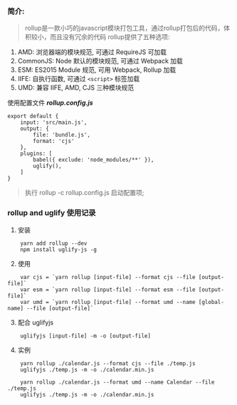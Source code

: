 <!-- intro: 总结rollup and uglify的使用, rollup 是一款小巧的javascript模块打包工具，使用模块化工具Rollup打包自己开发的JS库, 并使用uglify压缩代码  -->


### 简介:

> rollup是一款小巧的javascript模块打包工具，通过rollup打包后的代码，体积较小，而且没有冗余的代码
> rollup提供了五种选项:  
1. AMD: 浏览器端的模块规范, 可通过 RequireJS 可加载
2. CommonJS: Node 默认的模块规范, 可通过 Webpack 加载 
3. ESM: ES2015 Module 规范, 可用 Webpack, Rollup 加载
4. IIFE: 自执行函数, 可通过 ```<script>``` 标签加载
5. UMD: 兼容 IIFE, AMD, CJS 三种模块规范


使用配置文件 ***rollup.config.js***
```
export default {
    input: 'src/main.js',
    output: {
        file: 'bundle.js',
        format: 'cjs'
    },
    plugins: [ 
        babel({ exclude: 'node_modules/**' }), 
        uglify(),
    ]
}
```
> 执行 rollup -c rollup.config.js 启动配置项;

### rollup and uglify 使用记录

1. 安装  
```
    yarn add rollup --dev 
    npm install uglify-js -g 
``` 

2. 使用  
```
    var cjs = `yarn rollup [input-file] --format cjs --file [output-file]` 
    var esm = `yarn rollup [input-file] --format esm --file [output-file]`
    var umd = `yarn rollup [input-file] --format umd --name [global-name] --file [output-file]`
```
 
3. 配合 uglifyjs  
```
    uglifyjs [input-file] -m -o [output-file]    
```

4. 实例  
```
    yarn rollup ./calendar.js --format cjs --file ./temp.js
    uglifyjs ./temp.js -m -o ./calendar.min.js

    yarn rollup ./calendar.js --format umd --name Calendar --file ./temp.js
    uglifyjs ./temp.js -m -o ./calendar.min.js
``` 
